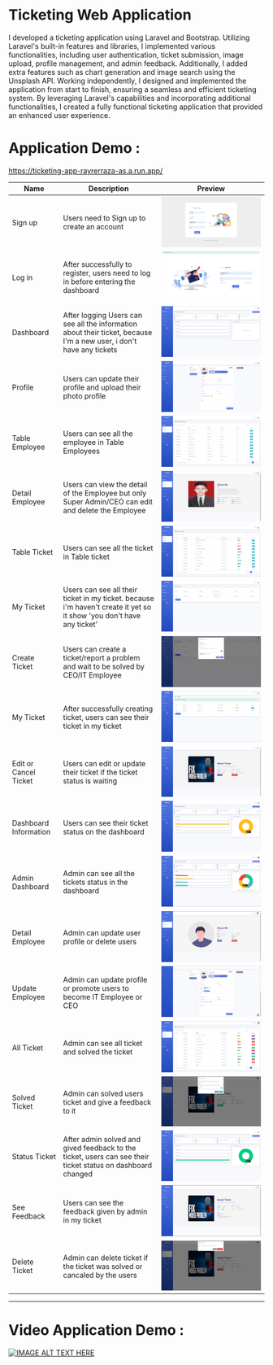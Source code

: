 # Ticketing Web Application

I developed a ticketing application using Laravel and Bootstrap. Utilizing Laravel's built-in features and libraries, I implemented various functionalities, including user authentication, ticket submission, image upload, profile management, and admin feedback. Additionally, I added extra features such as chart generation and image search using the Unsplash API. Working independently, I designed and implemented the application from start to finish, ensuring a seamless and efficient ticketing system. By leveraging Laravel's capabilities and incorporating additional functionalities, I created a fully functional ticketing application that provided an enhanced user experience.

# Application Demo :
https://ticketing-app-rayrerraza-as.a.run.app/


| Name  | Description | Preview |
| ------------- | ------------- |------------- |
| Sign up | Users need to Sign up to create an account | ![alt text](./doc/register.png) |
| Log in | After successfully to register, users need to log in before entering the dashboard | ![alt text](./doc/login.png) |
| Dashboard | After logging Users can see all the information about their ticket, because I'm a new user, i don't have any tickets | ![alt text](./doc/new-dashboard.png) |
| Profile | Users can update their profile and upload their photo profile | ![alt text](./doc/new-profile.png) |
| Table Employee | Users can see all the employee in Table Employees | ![alt text](./doc/new-employee.png) |
| Detail Employee | Users can view the detail of the Employee but only Super Admin/CEO can edit and delete the Employee | ![alt text](./doc/new-detail-employee.png) |
| Table Ticket | Users can see all the ticket in Table ticket | ![alt text](./doc/new-table-ticket.png) |
| My Ticket | Users can see all their ticket in my ticket. because i'm haven't create it yet so it show 'you don't have any ticket' | ![alt text](./doc/my-ticket.png) |
| Create Ticket | Users can create a ticket/report a problem and wait to be solved by CEO/IT Employee | ![alt text](./doc/report-prob.png) |
| My Ticket | After successfully creating ticket, users can see their ticket in my ticket | ![alt text](./doc/list-my-ticket.png) |
| Edit or Cancel Ticket | Users can edit or update their ticket if the ticket status is waiting | ![alt text](./doc/edit-ticket.png) |
| Dashboard Information | Users can see their ticket status on the dashboard | ![alt text](./doc/new-dashboard2.png) |
| Admin Dashboard | Admin can see all the tickets status in the dashboard | ![alt text](./doc/admin-dashboard.png) |
| Detail Employee | Admin can update user profile or delete users | ![alt text](./doc/admin-detail-semployee.png) |
| Update Employee | Admin can update profile or promote users to become IT Employee or CEO | ![alt text](./doc/promote-user.png) |
| All Ticket | Admin can see all ticket and solved the ticket | ![alt text](./doc/admin-ticket.png) |
| Solved Ticket | Admin can solved users ticket and give a feedback to it | ![alt text](./doc/solved-ticket.png) |
| Status Ticket | After admin solved and gived feedback to the ticket, users can see their ticket status on dashboard changed| ![alt text](./doc/new-dashboard3.png) |
| See Feedback | Users can see the feedback given by admin in my ticket | ![alt text](./doc/see-feedback.png) |
| Delete Ticket | Admin can delete ticket if the ticket was solved or cancaled by the users | ![alt text](./doc/delete-ticket.png) |

---

# Video Application Demo : 

[![IMAGE ALT TEXT HERE](https://img.youtube.com/vi/NexhEJfP6mQ/0.jpg)](https://drive.google.com/file/d/11ZjAQnNHXwOAOayjev5PypllmgN1MXXl/view?usp=sharing) 


